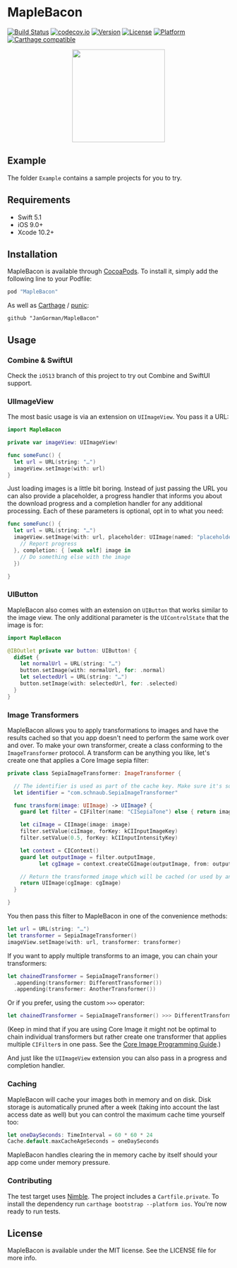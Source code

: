 # MapleBacon

[![Build Status](https://travis-ci.org/JanGorman/MapleBacon.svg)](https://travis-ci.org/JanGorman/MapleBacon)
[![codecov.io](https://codecov.io/github/JanGorman/MapleBacon/coverage.svg)](https://codecov.io/github/JanGorman/MapleBacon)
[![Version](https://img.shields.io/cocoapods/v/MapleBacon.svg?style=flat)](http://cocoapods.org/pods/MapleBacon)
[![License](https://img.shields.io/cocoapods/l/MapleBacon.svg?style=flat)](http://cocoapods.org/pods/MapleBacon)
[![Platform](https://img.shields.io/cocoapods/p/MapleBacon.svg?style=flat)](http://cocoapods.org/pods/MapleBacon)
[![Carthage compatible](https://img.shields.io/badge/Carthage-compatible-4BC51D.svg?style=flat)](https://github.com/Carthage/Carthage)

<p align="center"><img src="https://www.dropbox.com/s/mlquw9k6ogvspox/MapleBacon.png?raw=1" height="210"/></p>

## Example

The folder `Example` contains a sample projects for you to try.

## Requirements

- Swift 5.1
- iOS 9.0+
- Xcode 10.2+

## Installation

MapleBacon is available through [CocoaPods](http://cocoapods.org). To install
it, simply add the following line to your Podfile:

```ruby
pod "MapleBacon"
```

As well as [Carthage](https://github.com/Carthage/Carthage) / [punic](https://github.com/schwa/punic):

```ogdl
github "JanGorman/MapleBacon"
```

## Usage

### Combine & SwiftUI

Check the `iOS13` branch of this project to try out Combine and SwiftUI support.

### UIImageView

The most basic usage is via an extension on `UIImageView`. You pass it a URL:

```swift
import MapleBacon

private var imageView: UIImageView!

func someFunc() {
  let url = URL(string: "…")
  imageView.setImage(with: url)
}
```

Just loading images is a little bit boring. Instead of just passing the URL you can also provide a placeholder, a progress handler that informs you about the download progress and a completion handler for any additional processing. Each of these parameters is optional, opt in to what you need:

```swift
func someFunc() {
  let url = URL(string: "…")
  imageView.setImage(with: url, placeholder: UIImage(named: "placeholder"), progress: { received, total in
    // Report progress
  }, completion: { [weak self] image in
    // Do something else with the image
  })

}
```

### UIButton

MapleBacon also comes with an extension on `UIButton` that works similar to the image view. The only additional parameter is the `UIControlState` that the image is for:

```swift
import MapleBacon

@IBOutlet private var button: UIButton! {
  didSet {
    let normalUrl = URL(string: "…")
    button.setImage(with: normalUrl, for: .normal)
    let selectedUrl = URL(string: "…")
    button.setImage(with: selectedUrl, for: .selected)
  }
}
```

### Image Transformers

MapleBacon allows you to apply transformations to images and have the results cached so that you app doesn't need to perform the same work over and over. To make your own transformer, create a class conforming to the `ImageTransformer` protocol. A transform can be anything you like, let's create one that applies a Core Image sepia filter:

```swift
private class SepiaImageTransformer: ImageTransformer {

  // The identifier is used as part of the cache key. Make sure it's something unique
  let identifier = "com.schnaub.SepiaImageTransformer"

  func transform(image: UIImage) -> UIImage? {
    guard let filter = CIFilter(name: "CISepiaTone") else { return image }

    let ciImage = CIImage(image: image)
    filter.setValue(ciImage, forKey: kCIInputImageKey)
    filter.setValue(0.5, forKey: kCIInputIntensityKey)

    let context = CIContext()
    guard let outputImage = filter.outputImage,
          let cgImage = context.createCGImage(outputImage, from: outputImage.extent) else { return image }

    // Return the transformed image which will be cached (or used by another transformer)
    return UIImage(cgImage: cgImage)
  }

}
```

You then pass this filter to MapleBacon in one of the convenience methods:

```swift
let url = URL(string: "…")
let transformer = SepiaImageTransformer()
imageView.setImage(with: url, transformer: transformer)
```

If you want to apply multiple transforms to an image, you can chain your transformers:

```swift
let chainedTransformer = SepiaImageTransformer()
  .appending(transformer: DifferentTransformer())
  .appending(transformer: AnotherTransformer())
```

Or if you prefer, using the custom `>>>` operator:

```swift
let chainedTransformer = SepiaImageTransformer() >>> DifferentTransformer() >>> AnotherTransformer()
```

(Keep in mind that if you are using Core Image it might not be optimal to chain individual transformers but rather create one transformer that applies multiple `CIFilter`s in one pass. See the [Core Image Programming Guide](https://developer.apple.com/library/content/documentation/GraphicsImaging/Conceptual/CoreImaging/ci_intro/ci_intro.html#//apple_ref/doc/uid/TP30001185).)

And just like the `UIImageView` extension you can also pass in a progress and completion handler.

### Caching

MapleBacon will cache your images both in memory and on disk. Disk storage is automatically pruned after a week (taking into account the last access date as well) but you can control the maximum cache time yourself too:

```swift
let oneDaySeconds: TimeInterval = 60 * 60 * 24
Cache.default.maxCacheAgeSeconds = oneDaySeconds
```

MapleBacon handles clearing the in memory cache by itself should your app come under memory pressure.

### Contributing

The test target uses [Nimble](https://github.com/Quick/Nimble). The project includes a `Cartfile.private`. To install the dependency run `carthage bootstrap --platform ios`. You're now ready to run tests.

## License

MapleBacon is available under the MIT license. See the LICENSE file for more info.
